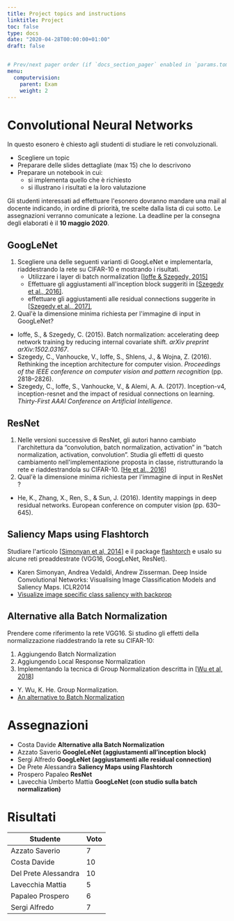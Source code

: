 ```yaml
---
title: Project topics and instructions
linktitle: Project
toc: false
type: docs
date: "2020-04-28T00:00:00+01:00"
draft: false


# Prev/next pager order (if `docs_section_pager` enabled in `params.toml`)menu:
menu:
  computervision:
    parent: Exam
    weight: 2
---
```


#  Convolutional Neural Networks

In questo esonero è chiesto agli studenti di studiare le reti convoluzionali. 

- Scegliere un topic
- Preparare delle slides dettagliate (max 15) che lo descrivono
- Preparare un notebook in cui: 
  - si implementa quello che è richiesto
  - si illustrano i  risultati e la loro valutazione

Gli studenti interessati ad effettuare l'esonero dovranno mandare una mail al docente indicando, in ordine di priorità, tre scelte dalla lista di cui sotto.
Le assegnazioni verranno comunicate a lezione. La deadline per la consegna degli elaborati è il **10 maggio 2020**.



## GoogLeNet

1. Scegliere una delle seguenti varianti di GoogLeNet e implementarla, riaddestrando la rete su CIFAR-10 e mostrando i risultati. 
   - Utilizzare i layer di batch normalization [[Ioffe & Szegedy, 2015\]](https://d2l.ai/chapter_references/zreferences.html#ioffe-szegedy-2015)
   - Effettuare gli aggiustamenti all'inception block suggeriti in [[Szegedy et al., 2016\]](https://d2l.ai/chapter_references/zreferences.html#szegedy-vanhoucke-ioffe-ea-2016).
   - effettuare gli aggiustamenti alle residual connections suggerite in [[Szegedy et al., 2017\]](https://d2l.ai/chapter_references/zreferences.html#szegedy-ioffe-vanhoucke-ea-2017),
2. Qual'è la dimensione minima richiesta per l'immagine di input in GoogLeNet?

- Ioffe, S., & Szegedy, C. (2015). Batch normalization: accelerating deep network training by reducing internal covariate shift. *arXiv preprint arXiv:1502.03167*.
- Szegedy, C., Vanhoucke, V., Ioffe, S., Shlens, J., & Wojna, Z. (2016). Rethinking the inception architecture for computer vision. *Proceedings of the IEEE conference on computer vision and pattern recognition* (pp. 2818–2826).
- Szegedy, C., Ioffe, S., Vanhoucke, V., & Alemi, A. A. (2017). Inception-v4, inception-resnet and the impact of residual connections on learning. *Thirty-First AAAI Conference on Artificial Intelligence*.



## ResNet

1. Nelle versioni successive di ResNet, gli autori hanno cambiato l'architettura da “convolution, batch normalization, activation” in “batch normalization, activation, convolution”. Studia gli effetti di questo cambiamento nell'implementazione proposta in classe, ristrutturando la rete e riaddestrandola su CIFAR-10. [[He et al., 2016](https://arxiv.org/abs/1603.05027)]
2. Qual'è la dimensione minima richiesta per l'immagine di input in ResNet ?

- He, K., Zhang, X., Ren, S., & Sun, J. (2016). Identity mappings in deep residual networks. European conference on computer vision (pp. 630–645).



## Saliency Maps using Flashtorch

Studiare l'articolo [[Simonyan et al, 2014](https://arxiv.org/pdf/1312.6034.pdf)] e il package [flashtorch](https://github.com/MisaOgura/flashtorch) e usalo su alcune reti preaddestrate (VGG16, GoogLeNet, ResNet).

- Karen Simonyan, Andrea Vedaldi, Andrew Zisserman. Deep Inside Convolutional Networks: Visualising Image Classification Models and Saliency Maps. ICLR2014
- [Visualize image specific class saliency with backprop](https://github.com/MisaOgura/flashtorch/blob/master/examples/visualize_saliency_with_backprop.ipynb)



## Alternative alla Batch Normalization

Prendere come riferimento la rete VGG16. Si studino gli effetti della normalizzazione riaddestrando la rete su CIFAR-10: 

1. Aggiungendo Batch Normalization
2. Aggiungendo Local Response Normalization
3. Implementando la tecnica di Group Normalization descritta in [[Wu et al, 2018](https://arxiv.org/pdf/1803.08494.pdf)]

- Y. Wu, K. He. Group Normalization. 
- [An alternative to Batch Normalization](https://towardsdatascience.com/an-alternative-to-batch-normalization-2cee9051e8bc)



#  Assegnazioni

- Costa Davide **Alternative alla Batch Normalization**
- Azzato Saverio **GoogleLeNet (aggiustamenti all’inception block)**
- Sergi Alfredo **GoogLeNet (aggiustamenti alle residual connection)**
- De Prete Alessandra **Saliency Maps using Flashtorch** 
- Prospero Papaleo **ResNet** 
- Lavecchia Umberto Mattia **GoogLeNet (con studio sulla batch normalization)**

# Risultati

| Studente             | Voto |
| -------------------- | ---- |
| Azzato Saverio       | 7    |
| Costa Davide         | 10   |
| Del Prete Alessandra | 10   |
| Lavecchia Mattia     | 5    |
| Papaleo Prospero     | 6    |
| Sergi Alfredo        | 7    |